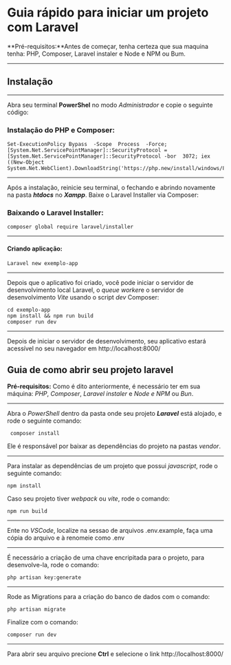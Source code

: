 # Guia rápido para iniciar um projeto com Laravel

**Pré-requisitos:**Antes de começar, tenha certeza que sua maquina tenha: PHP, Composer, Laravel instaler e Node e NPM ou Bum.
***
## Instalação
***
Abra seu terminal **PowerShel** no modo *Administrador* e copie o seguinte código:
### Instalação do PHP e Composer:

    Set-ExecutionPolicy Bypass  -Scope  Process  -Force; [System.Net.ServicePointManager]::SecurityProtocol = [System.Net.ServicePointManager]::SecurityProtocol -bor  3072; iex ((New-Object System.Net.WebClient).DownloadString('https://php.new/install/windows/8.4'))
***
Após a instalação, reinicie seu terminal, o fechando e abrindo novamente na pasta ***htdocs*** no ***Xampp***. Baixe o Laravel Installer via Composer:

### Baixando o Laravel Installer:

    composer global require laravel/installer
  ***
 #### Criando aplicação:
 

    Laravel new exemplo-app
   ***
   Depois que o aplicativo foi criado, você pode iniciar o servidor de desenvolvimento local Laravel, o *queue worker*e o servidor de desenvolvimento *Vite* usando o script *dev* Composer:
   

    cd exemplo-app 
    npm install && npm run build
    composer run dev
   ***
   Depois de iniciar o servidor de desenvolvimento, seu aplicativo estará acessível no seu navegador em http://localhost:8000/

## Guia de como abrir seu projeto laravel

**Pré-requisitos:** Como é dito anteriormente, é necessário ter em sua máquina: _PHP_,  _Composer_,  _Laravel instaler_  e  _Node e NPM_  ou  _Bun_.
***
Abra o *PowerShell* dentro da pasta onde seu projeto ***Laravel*** está alojado, e rode o seguinte comando:

     composer install
    
   Ele é responsável por baixar as dependências do projeto na pastas *vendor*.
   ***
   Para instalar as dependências de um projeto que possui *javascript*, rode o seguinte comando:
   

    npm install
Caso seu projeto tiver *webpack* ou *vite*, rode o comando:

    npm run build
***
Ente no *VSCode*, localize na sessao de arquivos .env.example, faça uma cópia do arquivo e à renomeie como .env
***
É necessário a criação de uma chave encripitada para o projeto, para desenvolve-la, rode o comando:

    php artisan key:generate
***
Rode as Migrations para a criação do banco de dados com o comando:

    php artisan migrate
Finalize com o comando:

    composer run dev

***
Para abrir seu arquivo precione **Ctrl** e selecione o link http://localhost:8000/
